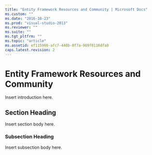```yaml
---
title: "Entity Framework Resources and Community | Microsoft Docs"
ms.custom: ""
ms.date: "2016-10-23"
ms.prod: "visual-studio-2013"
ms.reviewer: ""
ms.suite: ""
ms.tgt_pltfrm: ""
ms.topic: "article"
ms.assetid: ef115960-afc7-448b-8f7a-969f0116dfa8
caps.latest.revision: 2
---
```

# Entity Framework Resources and Community
Insert introduction here.  

## Section Heading  
 Insert section body here.  

### Subsection Heading  
 Insert subsection body here.
